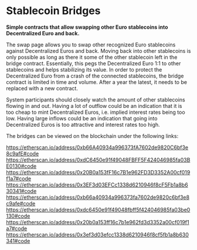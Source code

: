 # Stablecoin Bridges

**Simple contracts that allow swapping other Euro stablecoins into
  Decentralized Euro and back.**

The swap page allows you to swap other recognized Euro stablecoins against Decentralized Euros and back. Moving back into other stablecoins is only possible as long as there it some of the other stablecoin left in the bridge contract. Essentially, this pegs the Decentralized Euro 1:1 to other stablecoins and helps stabilizing its value. In order to protect the Decentralized Euro from a crash of the connected stablecoins, the bridge contract is limited in time and volume. After a year the latest, it needs to be replaced with a new contract.

System participants should closely watch the amount of other stablecoins flowing in and out. Having a lot of outflow could be an indication that it is too cheap to mint Decentralized Euros, i.e. implied interest rates being too low. Having large inflows could be an indication that going into Decentralized Euros is too attractive and interest rates too high.

The bridges can be viewed on the blockchain under the following links:

https://etherscan.io/address/0xb66A40934a996373fA7602de9820C6bf3e8c9afE#code
https://etherscan.io/address/0xdC6450e91f49048FBFF5F424046985fa03BE0130#code
https://etherscan.io/address/0x20B0a153fF16c7B1e962FD3D3352A00cf019f1a7#code
https://etherscan.io/address/0x3EF3d03EFCc1338d6210946f8cF5Fb1a8b630341#code
https://etherscan.io/address/0xb66a40934a996373fa7602de9820c6bf3e8c9afe#code
https://etherscan.io/address/0xdc6450e91f49048fbff5f424046985fa03be0130#code
https://etherscan.io/address/0x20b0a153ff16c7b1e962fd3d3352a00cf019f1a7#code
https://etherscan.io/address/0x3ef3d03efcc1338d6210946f8cf5fb1a8b630341#code